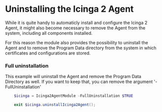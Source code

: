 Uninstalling the Icinga 2 Agent
==============

While it is quite handy to automaticly install and configure the Icinga 2 Agent, it might also become
necessary to remove the Agent from the system, including all components installed.

For this reason the module also provides the possibility to uninstall the Agent and to remove the
Program Data directory from the system in which certificates and configurations are stored.

### Full uninstallation

This example will uninstall the Agent and remove the Program Data Directory as well. If you want to keep 
that, you can remove the argument '-FullUninstallation'

```powershell
    $icinga = Icinga2AgentModule -FullUninstallation $TRUE

    exit $icinga.uninstallIcinga2Agent();         
```